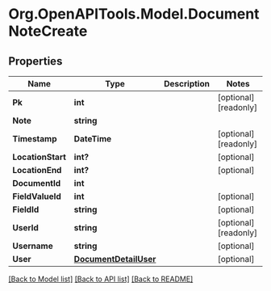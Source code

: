 
# Org.OpenAPITools.Model.DocumentNoteCreate

## Properties

Name | Type | Description | Notes
------------ | ------------- | ------------- | -------------
**Pk** | **int** |  | [optional] [readonly] 
**Note** | **string** |  | 
**Timestamp** | **DateTime** |  | [optional] [readonly] 
**LocationStart** | **int?** |  | [optional] 
**LocationEnd** | **int?** |  | [optional] 
**DocumentId** | **int** |  | 
**FieldValueId** | **int** |  | [optional] 
**FieldId** | **string** |  | [optional] 
**UserId** | **string** |  | [optional] [readonly] 
**Username** | **string** |  | [optional] 
**User** | [**DocumentDetailUser**](DocumentDetailUser.md) |  | [optional] 

[[Back to Model list]](../README.md#documentation-for-models)
[[Back to API list]](../README.md#documentation-for-api-endpoints)
[[Back to README]](../README.md)

